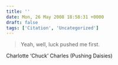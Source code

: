 ```yaml
---
title: ''
date: Mon, 26 May 2008 18:58:31 +0000
draft: false
tags: ['Citation', 'Uncategorized']
---
```


> Yeah, well, luck pushed me first.

Charlotte ‘Chuck’ Charles (Pushing Daisies)
